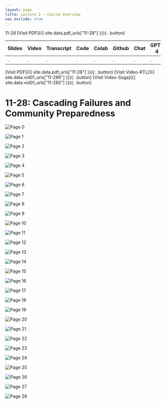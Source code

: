 ```yaml
---
layout: page
title: Lecture 2 – Course Overview
nav_exclude: true
---
```

11-28
[Visit PDF]({{ site.data.pdf_urls["11-28"] }}){: .button}

| Slides | Video | Transcript | Code | Colab | Github | Chat | GPT-4 | LLaMA | Galactica |
| ------ | ----- | ---------- | ---- | ----- | ------ | ---- | ----- | ----- | --------- |
| .      | .     | .          | .    | .     | .      | .    | .     | .     | .          |

[Visit PDF]({{ site.data.pdf_urls["11-28"] }}){: .button}
[Visit Video-RTL]({{ site.data.vid01_urls["11-28R"] }}){: .button}
[Visit Video-Soga]({{ site.data.vid01_urls["11-28S"] }}){: .button}



# 11-28: Cascading Failures and Community Preparedness

![Page 0]( /CivEng112/assets/slides/11-28/11-28_Lecture.pdf-page0.png )

![Page 1]( /CivEng112/assets/slides/11-28/11-28_Lecture.pdf-page1.png )

![Page 2]( /CivEng112/assets/slides/11-28/11-28_Lecture.pdf-page2.png )

![Page 3]( /CivEng112/assets/slides/11-28/11-28_Lecture.pdf-page3.png )

![Page 4]( /CivEng112/assets/slides/11-28/11-28_Lecture.pdf-page4.png )

![Page 5]( /CivEng112/assets/slides/11-28/11-28_Lecture.pdf-page5.png )

![Page 6]( /CivEng112/assets/slides/11-28/11-28_Lecture.pdf-page6.png )

![Page 7]( /CivEng112/assets/slides/11-28/11-28_Lecture.pdf-page7.png )

![Page 8]( /CivEng112/assets/slides/11-28/11-28_Lecture.pdf-page8.png )

![Page 9]( /CivEng112/assets/slides/11-28/11-28_Lecture.pdf-page9.png )

![Page 10]( /CivEng112/assets/slides/11-28/11-28_Lecture.pdf-page10.png )

![Page 11]( /CivEng112/assets/slides/11-28/11-28_Lecture.pdf-page11.png )

![Page 12]( /CivEng112/assets/slides/11-28/11-28_Lecture.pdf-page12.png )

![Page 13]( /CivEng112/assets/slides/11-28/11-28_Lecture.pdf-page13.png )

![Page 14]( /CivEng112/assets/slides/11-28/11-28_Lecture.pdf-page14.png )

![Page 15]( /CivEng112/assets/slides/11-28/11-28_Lecture.pdf-page15.png )

![Page 16]( /CivEng112/assets/slides/11-28/11-28_Lecture.pdf-page16.png )

![Page 17]( /CivEng112/assets/slides/11-28/11-28_Lecture.pdf-page17.png )

![Page 18]( /CivEng112/assets/slides/11-28/11-28_Lecture.pdf-page18.png )

![Page 19]( /CivEng112/assets/slides/11-28/11-28_Lecture.pdf-page19.png )

![Page 20]( /CivEng112/assets/slides/11-28/11-28_Lecture.pdf-page20.png )

![Page 21]( /CivEng112/assets/slides/11-28/11-28_Lecture.pdf-page21.png )

![Page 22]( /CivEng112/assets/slides/11-28/11-28_Lecture.pdf-page22.png )

![Page 23]( /CivEng112/assets/slides/11-28/11-28_Lecture.pdf-page23.png )

![Page 24]( /CivEng112/assets/slides/11-28/11-28_Lecture.pdf-page24.png )

![Page 25]( /CivEng112/assets/slides/11-28/11-28_Lecture.pdf-page25.png )

![Page 26]( /CivEng112/assets/slides/11-28/11-28_Lecture.pdf-page26.png )

![Page 27]( /CivEng112/assets/slides/11-28/11-28_Lecture.pdf-page27.png )

![Page 28]( /CivEng112/assets/slides/11-28/11-28_Lecture.pdf-page28.png )

